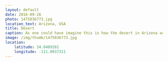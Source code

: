 ```yaml
---
layout: default
date: 2016-09-26
photo: 1475036773.jpg
location_text: Arizona, USA
title: Desert
caption: As one could have imagine this is how the desert in Arizona actually looks like. Rare vegetation, no tree, some sand and lots of rock.
image: /img/thumb/1475036773.jpg
location:
    latitude: 34.0489281
    longitude: -111.0937311
---
```

